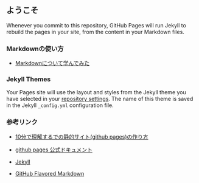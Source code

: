 ## ようこそ




Whenever you commit to this repository, GitHub Pages will run Jekyll to rebuild the pages in your site, from the content in your Markdown files.

### Markdownの使い方

- [Markdownについて学んでみた](https://mapotofu9.github.io/markdown1.html)

### Jekyll Themes

Your Pages site will use the layout and styles from the Jekyll theme you have selected in your [repository settings](https://github.com/mapotofu9/mapotofu9.github.io/settings). The name of this theme is saved in the Jekyll `_config.yml` configuration file.

### 参考リンク

- [10分で理解するでの静的サイト(github pages)の作り方](https://guides.github.com/features/pages/) 

- [github pages 公式ドキュメント](https://docs.github.com/categories/github-pages-basics/)

- [Jekyll](https://jekyllrb.com/)

- [GitHub Flavored Markdown](https://guides.github.com/features/mastering-markdown/)
